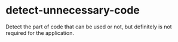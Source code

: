 # detect-unnecessary-code
Detect the part of code that can be used or not, but definitely is not required for the application.
